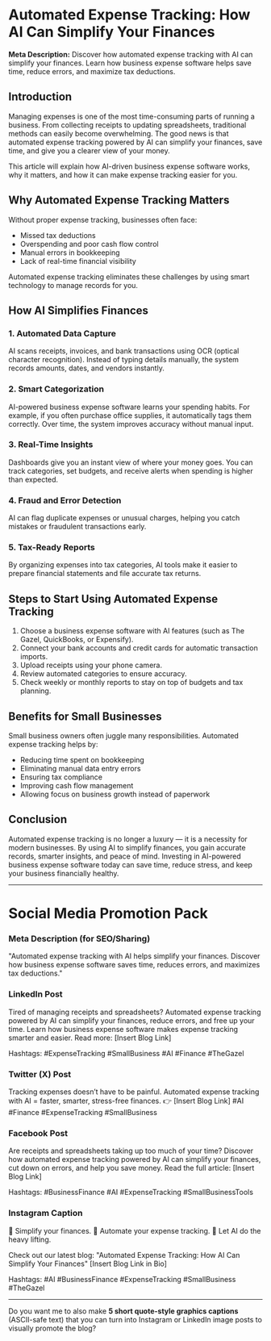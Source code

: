 # Automated Expense Tracking: How AI Can Simplify Your Finances

**Meta Description:** Discover how automated expense tracking with AI can simplify your finances. Learn how business expense software helps save time, reduce errors, and maximize tax deductions.

## Introduction

Managing expenses is one of the most time-consuming parts of running a business. From collecting receipts to updating spreadsheets, traditional methods can easily become overwhelming. The good news is that automated expense tracking powered by AI can simplify your finances, save time, and give you a clearer view of your money.

This article will explain how AI-driven business expense software works, why it matters, and how it can make expense tracking easier for you.

## Why Automated Expense Tracking Matters

Without proper expense tracking, businesses often face:

* Missed tax deductions
* Overspending and poor cash flow control
* Manual errors in bookkeeping
* Lack of real-time financial visibility

Automated expense tracking eliminates these challenges by using smart technology to manage records for you.

## How AI Simplifies Finances

### 1. Automated Data Capture

AI scans receipts, invoices, and bank transactions using OCR (optical character recognition). Instead of typing details manually, the system records amounts, dates, and vendors instantly.

### 2. Smart Categorization

AI-powered business expense software learns your spending habits. For example, if you often purchase office supplies, it automatically tags them correctly. Over time, the system improves accuracy without manual input.

### 3. Real-Time Insights

Dashboards give you an instant view of where your money goes. You can track categories, set budgets, and receive alerts when spending is higher than expected.

### 4. Fraud and Error Detection

AI can flag duplicate expenses or unusual charges, helping you catch mistakes or fraudulent transactions early.

### 5. Tax-Ready Reports

By organizing expenses into tax categories, AI tools make it easier to prepare financial statements and file accurate tax returns.

## Steps to Start Using Automated Expense Tracking

1. Choose a business expense software with AI features (such as The Gazel, QuickBooks, or Expensify).
2. Connect your bank accounts and credit cards for automatic transaction imports.
3. Upload receipts using your phone camera.
4. Review automated categories to ensure accuracy.
5. Check weekly or monthly reports to stay on top of budgets and tax planning.

## Benefits for Small Businesses

Small business owners often juggle many responsibilities. Automated expense tracking helps by:

* Reducing time spent on bookkeeping
* Eliminating manual data entry errors
* Ensuring tax compliance
* Improving cash flow management
* Allowing focus on business growth instead of paperwork

## Conclusion

Automated expense tracking is no longer a luxury — it is a necessity for modern businesses. By using AI to simplify finances, you gain accurate records, smarter insights, and peace of mind. Investing in AI-powered business expense software today can save time, reduce stress, and keep your business financially healthy.

---

# Social Media Promotion Pack

### Meta Description (for SEO/Sharing)

"Automated expense tracking with AI helps simplify your finances. Discover how business expense software saves time, reduces errors, and maximizes tax deductions."

### LinkedIn Post

Tired of managing receipts and spreadsheets?
Automated expense tracking powered by AI can simplify your finances, reduce errors, and free up your time.
Learn how business expense software makes expense tracking smarter and easier.
Read more: \[Insert Blog Link]

Hashtags: #ExpenseTracking #SmallBusiness #AI #Finance #TheGazel

### Twitter (X) Post

Tracking expenses doesn’t have to be painful.
Automated expense tracking with AI = faster, smarter, stress-free finances.
👉 \[Insert Blog Link]
\#AI #Finance #ExpenseTracking #SmallBusiness

### Facebook Post

Are receipts and spreadsheets taking up too much of your time?
Discover how automated expense tracking powered by AI can simplify your finances, cut down on errors, and help you save money.
Read the full article: \[Insert Blog Link]

Hashtags: #BusinessFinance #AI #ExpenseTracking #SmallBusinessTools

### Instagram Caption

💼 Simplify your finances.
🧾 Automate your expense tracking.
🤖 Let AI do the heavy lifting.

Check out our latest blog: "Automated Expense Tracking: How AI Can Simplify Your Finances"
\[Insert Blog Link in Bio]

Hashtags: #AI #BusinessFinance #ExpenseTracking #SmallBusiness #TheGazel

---

Do you want me to also make **5 short quote-style graphics captions** (ASCII-safe text) that you can turn into Instagram or LinkedIn image posts to visually promote the blog?
